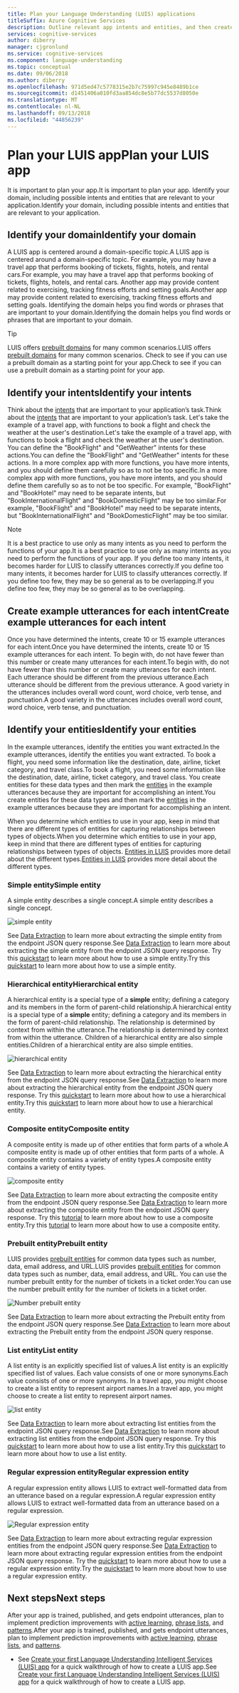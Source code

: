 ```yaml
---
title: Plan your Language Understanding (LUIS) applications
titleSuffix: Azure Cognitive Services
description: Outline relevant app intents and entities, and then create your application plans in Language Understanding Intelligent Services (LUIS).
services: cognitive-services
author: diberry
manager: cjgronlund
ms.service: cognitive-services
ms.component: language-understanding
ms.topic: conceptual
ms.date: 09/06/2018
ms.author: diberry
ms.openlocfilehash: 971d5ed47c5778315e2b7c75997c945e8489b1ce
ms.sourcegitcommit: d1451406a010fd3aa854dc8e5b77dc5537d8050e
ms.translationtype: MT
ms.contentlocale: nl-NL
ms.lasthandoff: 09/13/2018
ms.locfileid: "44856239"
---
```

# <a name="plan-your-luis-app"></a><span data-ttu-id="00b4a-103">Plan your LUIS app</span><span class="sxs-lookup"><span data-stu-id="00b4a-103">Plan your LUIS app</span></span>

<span data-ttu-id="00b4a-104">It is important to plan your app.</span><span class="sxs-lookup"><span data-stu-id="00b4a-104">It is important to plan your app.</span></span> <span data-ttu-id="00b4a-105">Identify your domain, including possible intents and entities that are relevant to your application.</span><span class="sxs-lookup"><span data-stu-id="00b4a-105">Identify your domain, including possible intents and entities that are relevant to your application.</span></span>  

## <a name="identify-your-domain"></a><span data-ttu-id="00b4a-106">Identify your domain</span><span class="sxs-lookup"><span data-stu-id="00b4a-106">Identify your domain</span></span>
<span data-ttu-id="00b4a-107">A LUIS app is centered around a domain-specific topic.</span><span class="sxs-lookup"><span data-stu-id="00b4a-107">A LUIS app is centered around a domain-specific topic.</span></span>  <span data-ttu-id="00b4a-108">For example, you may have a travel app that performs booking of tickets, flights, hotels, and rental cars.</span><span class="sxs-lookup"><span data-stu-id="00b4a-108">For example, you may have a travel app that performs booking of tickets, flights, hotels, and rental cars.</span></span> <span data-ttu-id="00b4a-109">Another app may provide content related to exercising, tracking fitness efforts and setting goals.</span><span class="sxs-lookup"><span data-stu-id="00b4a-109">Another app may provide content related to exercising, tracking fitness efforts and setting goals.</span></span> <span data-ttu-id="00b4a-110">Identifying the domain helps you find words or phrases that are important to your domain.</span><span class="sxs-lookup"><span data-stu-id="00b4a-110">Identifying the domain helps you find words or phrases that are important to your domain.</span></span>

> [!TIP]
> <span data-ttu-id="00b4a-111">LUIS offers [prebuilt domains](luis-how-to-use-prebuilt-domains.md) for many common scenarios.</span><span class="sxs-lookup"><span data-stu-id="00b4a-111">LUIS offers [prebuilt domains](luis-how-to-use-prebuilt-domains.md) for many common scenarios.</span></span>
> <span data-ttu-id="00b4a-112">Check to see if you can use a prebuilt domain as a starting point for your app.</span><span class="sxs-lookup"><span data-stu-id="00b4a-112">Check to see if you can use a prebuilt domain as a starting point for your app.</span></span>

## <a name="identify-your-intents"></a><span data-ttu-id="00b4a-113">Identify your intents</span><span class="sxs-lookup"><span data-stu-id="00b4a-113">Identify your intents</span></span>
<span data-ttu-id="00b4a-114">Think about the [intents](luis-concept-intent.md) that are important to your application’s task.</span><span class="sxs-lookup"><span data-stu-id="00b4a-114">Think about the [intents](luis-concept-intent.md) that are important to your application’s task.</span></span> <span data-ttu-id="00b4a-115">Let's take the example of a travel app, with functions to book a flight and check the weather at the user's destination.</span><span class="sxs-lookup"><span data-stu-id="00b4a-115">Let's take the example of a travel app, with functions to book a flight and check the weather at the user's destination.</span></span> <span data-ttu-id="00b4a-116">You can define the "BookFlight" and "GetWeather" intents for these actions.</span><span class="sxs-lookup"><span data-stu-id="00b4a-116">You can define the "BookFlight" and "GetWeather" intents for these actions.</span></span> <span data-ttu-id="00b4a-117">In a more complex app with more functions, you have more intents, and you should define them carefully so as to not be too specific.</span><span class="sxs-lookup"><span data-stu-id="00b4a-117">In a more complex app with more functions, you have more intents, and you should define them carefully so as to not be too specific.</span></span> <span data-ttu-id="00b4a-118">For example, "BookFlight" and "BookHotel" may need to be separate intents, but "BookInternationalFlight" and "BookDomesticFlight" may be too similar.</span><span class="sxs-lookup"><span data-stu-id="00b4a-118">For example, "BookFlight" and "BookHotel" may need to be separate intents, but "BookInternationalFlight" and "BookDomesticFlight" may be too similar.</span></span>

> [!NOTE]
> <span data-ttu-id="00b4a-119">It is a best practice to use only as many intents as you need to perform the functions of your app.</span><span class="sxs-lookup"><span data-stu-id="00b4a-119">It is a best practice to use only as many intents as you need to perform the functions of your app.</span></span> <span data-ttu-id="00b4a-120">If you define too many intents, it becomes harder for LUIS to classify utterances correctly.</span><span class="sxs-lookup"><span data-stu-id="00b4a-120">If you define too many intents, it becomes harder for LUIS to classify utterances correctly.</span></span> <span data-ttu-id="00b4a-121">If you define too few, they may be so general as to be overlapping.</span><span class="sxs-lookup"><span data-stu-id="00b4a-121">If you define too few, they may be so general as to be overlapping.</span></span>

## <a name="create-example-utterances-for-each-intent"></a><span data-ttu-id="00b4a-122">Create example utterances for each intent</span><span class="sxs-lookup"><span data-stu-id="00b4a-122">Create example utterances for each intent</span></span>
<span data-ttu-id="00b4a-123">Once you have determined the intents, create 10 or 15 example utterances for each intent.</span><span class="sxs-lookup"><span data-stu-id="00b4a-123">Once you have determined the intents, create 10 or 15 example utterances for each intent.</span></span> <span data-ttu-id="00b4a-124">To begin with, do not have fewer than this number or create many utterances for each intent.</span><span class="sxs-lookup"><span data-stu-id="00b4a-124">To begin with, do not have fewer than this number or create many utterances for each intent.</span></span> <span data-ttu-id="00b4a-125">Each utterance should be different from the previous utterance.</span><span class="sxs-lookup"><span data-stu-id="00b4a-125">Each utterance should be different from the previous utterance.</span></span> <span data-ttu-id="00b4a-126">A good variety in the utterances includes overall word count, word choice, verb tense, and punctuation.</span><span class="sxs-lookup"><span data-stu-id="00b4a-126">A good variety in the utterances includes overall word count, word choice, verb tense, and punctuation.</span></span> 

## <a name="identify-your-entities"></a><span data-ttu-id="00b4a-127">Identify your entities</span><span class="sxs-lookup"><span data-stu-id="00b4a-127">Identify your entities</span></span>
<span data-ttu-id="00b4a-128">In the example utterances, identify the entities you want extracted.</span><span class="sxs-lookup"><span data-stu-id="00b4a-128">In the example utterances, identify the entities you want extracted.</span></span> <span data-ttu-id="00b4a-129">To book a flight, you need some information like the destination, date, airline, ticket category, and travel class.</span><span class="sxs-lookup"><span data-stu-id="00b4a-129">To book a flight, you need some information like the destination, date, airline, ticket category, and travel class.</span></span> <span data-ttu-id="00b4a-130">You create entities for these data types and then mark the [entities](luis-concept-entity-types.md) in the example utterances because they are important for accomplishing an intent.</span><span class="sxs-lookup"><span data-stu-id="00b4a-130">You create entities for these data types and then mark the [entities](luis-concept-entity-types.md) in the example utterances because they are important for accomplishing an intent.</span></span> 

<span data-ttu-id="00b4a-131">When you determine which entities to use in your app, keep in mind that there are different types of entities for capturing relationships between types of objects.</span><span class="sxs-lookup"><span data-stu-id="00b4a-131">When you determine which entities to use in your app, keep in mind that there are different types of entities for capturing relationships between types of objects.</span></span> <span data-ttu-id="00b4a-132">[Entities in LUIS](luis-concept-entity-types.md) provides more detail about the different types.</span><span class="sxs-lookup"><span data-stu-id="00b4a-132">[Entities in LUIS](luis-concept-entity-types.md) provides more detail about the different types.</span></span>

### <a name="simple-entity"></a><span data-ttu-id="00b4a-133">Simple entity</span><span class="sxs-lookup"><span data-stu-id="00b4a-133">Simple entity</span></span>
<span data-ttu-id="00b4a-134">A simple entity describes a single concept.</span><span class="sxs-lookup"><span data-stu-id="00b4a-134">A simple entity describes a single concept.</span></span>

![simple entity](./media/luis-plan-your-app/simple-entity.png)

<span data-ttu-id="00b4a-136">See [Data Extraction](luis-concept-data-extraction.md#simple-entity-data) to learn more about extracting the simple entity from the endpoint JSON query response.</span><span class="sxs-lookup"><span data-stu-id="00b4a-136">See [Data Extraction](luis-concept-data-extraction.md#simple-entity-data) to learn more about extracting the simple entity from the endpoint JSON query response.</span></span> <span data-ttu-id="00b4a-137">Try this [quickstart](luis-quickstart-primary-and-secondary-data.md) to learn more about how to use a simple entity.</span><span class="sxs-lookup"><span data-stu-id="00b4a-137">Try this [quickstart](luis-quickstart-primary-and-secondary-data.md) to learn more about how to use a simple entity.</span></span>

### <a name="hierarchical-entity"></a><span data-ttu-id="00b4a-138">Hierarchical entity</span><span class="sxs-lookup"><span data-stu-id="00b4a-138">Hierarchical entity</span></span>
<span data-ttu-id="00b4a-139">A hierarchical entity is a special type of a **simple** entity; defining a category and its members in the form of parent-child relationship.</span><span class="sxs-lookup"><span data-stu-id="00b4a-139">A hierarchical entity is a special type of a **simple** entity; defining a category and its members in the form of parent-child relationship.</span></span> <span data-ttu-id="00b4a-140">The relationship is determined by context from within the utterance.</span><span class="sxs-lookup"><span data-stu-id="00b4a-140">The relationship is determined by context from within the utterance.</span></span> <span data-ttu-id="00b4a-141">Children of a hierarchical entity are also simple entities.</span><span class="sxs-lookup"><span data-stu-id="00b4a-141">Children of a hierarchical entity are also simple entities.</span></span>

![hierarchical entity](./media/luis-plan-your-app/hierarchical-entity.png)

<span data-ttu-id="00b4a-143">See [Data Extraction](luis-concept-data-extraction.md#hierarchical-entity-data) to learn more about extracting the hierarchical entity from the endpoint JSON query response.</span><span class="sxs-lookup"><span data-stu-id="00b4a-143">See [Data Extraction](luis-concept-data-extraction.md#hierarchical-entity-data) to learn more about extracting the hierarchical entity from the endpoint JSON query response.</span></span> <span data-ttu-id="00b4a-144">Try this [quickstart](luis-quickstart-intent-and-hier-entity.md) to learn more about how to use a hierarchical entity.</span><span class="sxs-lookup"><span data-stu-id="00b4a-144">Try this [quickstart](luis-quickstart-intent-and-hier-entity.md) to learn more about how to use a hierarchical entity.</span></span>

### <a name="composite-entity"></a><span data-ttu-id="00b4a-145">Composite entity</span><span class="sxs-lookup"><span data-stu-id="00b4a-145">Composite entity</span></span>
<span data-ttu-id="00b4a-146">A composite entity is made up of other entities that form parts of a whole.</span><span class="sxs-lookup"><span data-stu-id="00b4a-146">A composite entity is made up of other entities that form parts of a whole.</span></span> <span data-ttu-id="00b4a-147">A composite entity contains a variety of entity types.</span><span class="sxs-lookup"><span data-stu-id="00b4a-147">A composite entity contains a variety of entity types.</span></span>

![composite entity](./media/luis-plan-your-app/composite-entity.png)

<span data-ttu-id="00b4a-149">See [Data Extraction](luis-concept-data-extraction.md#composite-entity-data) to learn more about extracting the composite entity from the endpoint JSON query response.</span><span class="sxs-lookup"><span data-stu-id="00b4a-149">See [Data Extraction](luis-concept-data-extraction.md#composite-entity-data) to learn more about extracting the composite entity from the endpoint JSON query response.</span></span> <span data-ttu-id="00b4a-150">Try this [tutorial](luis-tutorial-composite-entity.md) to learn more about how to use a composite entity.</span><span class="sxs-lookup"><span data-stu-id="00b4a-150">Try this [tutorial](luis-tutorial-composite-entity.md) to learn more about how to use a composite entity.</span></span>

### <a name="prebuilt-entity"></a><span data-ttu-id="00b4a-151">Prebuilt entity</span><span class="sxs-lookup"><span data-stu-id="00b4a-151">Prebuilt entity</span></span>
<span data-ttu-id="00b4a-152">LUIS provides [prebuilt entities](luis-prebuilt-entities.md) for common data types such as number, data, email address, and URL.</span><span class="sxs-lookup"><span data-stu-id="00b4a-152">LUIS provides [prebuilt entities](luis-prebuilt-entities.md) for common data types such as number, data, email address, and URL.</span></span> <span data-ttu-id="00b4a-153">You can use the number prebuilt entity for the number of tickets in a ticket order.</span><span class="sxs-lookup"><span data-stu-id="00b4a-153">You can use the number prebuilt entity for the number of tickets in a ticket order.</span></span>

![Number prebuilt entity](./media/luis-plan-your-app/number-entity.png)

<span data-ttu-id="00b4a-155">See [Data Extraction](luis-concept-data-extraction.md#prebuilt-entity-data) to learn more about extracting the Prebuilt entity from the endpoint JSON query response.</span><span class="sxs-lookup"><span data-stu-id="00b4a-155">See [Data Extraction](luis-concept-data-extraction.md#prebuilt-entity-data) to learn more about extracting the Prebuilt entity from the endpoint JSON query response.</span></span> 

### <a name="list-entity"></a><span data-ttu-id="00b4a-156">List entity</span><span class="sxs-lookup"><span data-stu-id="00b4a-156">List entity</span></span> 
<span data-ttu-id="00b4a-157">A list entity is an explicitly specified list of values.</span><span class="sxs-lookup"><span data-stu-id="00b4a-157">A list entity is an explicitly specified list of values.</span></span> <span data-ttu-id="00b4a-158">Each value consists of one or more synonyms.</span><span class="sxs-lookup"><span data-stu-id="00b4a-158">Each value consists of one or more synonyms.</span></span> <span data-ttu-id="00b4a-159">In a travel app, you might choose to create a list entity to represent airport names.</span><span class="sxs-lookup"><span data-stu-id="00b4a-159">In a travel app, you might choose to create a list entity to represent airport names.</span></span>

![list entity](./media/luis-plan-your-app/list-entity.png)

<span data-ttu-id="00b4a-161">See [Data Extraction](luis-concept-data-extraction.md#list-entity-data) to learn more about extracting list entities from the endpoint JSON query response.</span><span class="sxs-lookup"><span data-stu-id="00b4a-161">See [Data Extraction](luis-concept-data-extraction.md#list-entity-data) to learn more about extracting list entities from the endpoint JSON query response.</span></span> <span data-ttu-id="00b4a-162">Try this [quickstart](luis-quickstart-intent-and-list-entity.md) to learn more about how to use a list entity.</span><span class="sxs-lookup"><span data-stu-id="00b4a-162">Try this [quickstart](luis-quickstart-intent-and-list-entity.md) to learn more about how to use a list entity.</span></span>

### <a name="regular-expression-entity"></a><span data-ttu-id="00b4a-163">Regular expression entity</span><span class="sxs-lookup"><span data-stu-id="00b4a-163">Regular expression entity</span></span>
<span data-ttu-id="00b4a-164">A regular expression entity allows LUIS to extract well-formatted data from an utterance based on a regular expression.</span><span class="sxs-lookup"><span data-stu-id="00b4a-164">A regular expression entity allows LUIS to extract well-formatted data from an utterance based on a regular expression.</span></span>

![Regular expression entity](./media/luis-plan-your-app/regex-entity.png)

<span data-ttu-id="00b4a-166">See [Data Extraction](luis-concept-data-extraction.md#regular-expression-entity-data) to learn more about extracting regular expression entities from the endpoint JSON query response.</span><span class="sxs-lookup"><span data-stu-id="00b4a-166">See [Data Extraction](luis-concept-data-extraction.md#regular-expression-entity-data) to learn more about extracting regular expression entities from the endpoint JSON query response.</span></span> <span data-ttu-id="00b4a-167">Try the [quickstart](luis-quickstart-intents-regex-entity.md) to learn more about how to use a regular expression entity.</span><span class="sxs-lookup"><span data-stu-id="00b4a-167">Try the [quickstart](luis-quickstart-intents-regex-entity.md) to learn more about how to use a regular expression entity.</span></span>

## <a name="next-steps"></a><span data-ttu-id="00b4a-168">Next steps</span><span class="sxs-lookup"><span data-stu-id="00b4a-168">Next steps</span></span>
<span data-ttu-id="00b4a-169">After your app is trained, published, and gets endpoint utterances, plan to implement prediction improvements with [active learning](luis-how-to-review-endoint-utt.md), [phrase lists](luis-concept-feature.md), and [patterns](luis-concept-patterns.md).</span><span class="sxs-lookup"><span data-stu-id="00b4a-169">After your app is trained, published, and gets endpoint utterances, plan to implement prediction improvements with [active learning](luis-how-to-review-endoint-utt.md), [phrase lists](luis-concept-feature.md), and [patterns](luis-concept-patterns.md).</span></span> 


* <span data-ttu-id="00b4a-170">See [Create your first Language Understanding Intelligent Services (LUIS) app](luis-get-started-create-app.md) for a quick walkthrough of how to create a LUIS app.</span><span class="sxs-lookup"><span data-stu-id="00b4a-170">See [Create your first Language Understanding Intelligent Services (LUIS) app](luis-get-started-create-app.md) for a quick walkthrough of how to create a LUIS app.</span></span>
